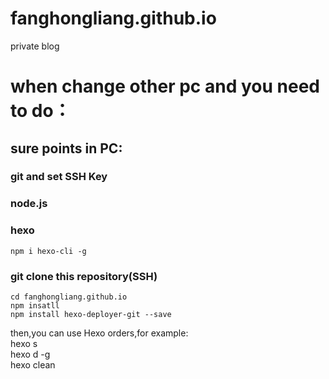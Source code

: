 # fanghongliang.github.io
private blog  

# when change other pc and you need to do：
## sure points in PC:
### git and set SSH Key
### node.js
### hexo
`npm i hexo-cli -g`
###
### git clone this repository(SSH)
```
cd fanghongliang.github.io
npm insatll
npm install hexo-deployer-git --save
```
then,you can use Hexo orders,for example:  
hexo s  
hexo d -g  
hexo clean

